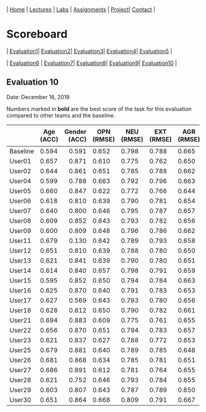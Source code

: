 
| [Home](../index.md) | [Lectures](../lectures.md) | [Labs](../labs.md) | [Assignments](../assignments.md) | [Project](../project.md)| [Contact](../contact.md) |


# Scoreboard

| [Evaluation1](evaluation1.md)| [Evaluation2](evaluation2.md)| [Evaluation3](evaluation3.md)| [Evaluation4](evaluation4.md)| [Evaluation5](evaluation5.md) | 

| [Evaluation6](evaluation6.md) | [Evaluation7](evaluation7.md)| [Evaluation8](evaluation8.md)| [Evaluation9](evaluation9.md)| [Evaluation10](evaluation10.md) | 

## Evaluation 10

Date: December 16, 2019

Numbers marked in **bold** are the best score of the task for this evaluation compared to other teams and the baseline.

|       | Age (ACC) | Gender (ACC) | OPN (RMSE) | NEU (RMSE) | EXT (RMSE) | AGR (RMSE) | CON (RMSE) | Full Grade |  Rank 🏆|
|-------|--------------|----------:|------------|------------|------------|------------|------------|------------|-------|
| Baseline|0.594|0.591|0.652|0.798|0.788|0.665|0.734|-||
| User01 |0.657|0.871|0.610|0.775|0.762|0.650|0.708|✅||
| User02 |0.644|0.861|0.651|0.785|0.788|0.662|0.730|||
| User04 |0.599|0.788|0.663|0.792|0.796|0.663|0.726|||
| User05 |0.660|0.847|0.622|0.772|0.766|0.644|0.700|✅||
| User06 |0.618|0.810|0.639|0.790|0.781|0.654|0.711|✅||
| User07 |0.640|0.800|0.646|0.795|0.787|0.657|0.721|✅||
| User08 |0.609|0.852|0.643|0.793|0.782|0.656|0.713|✅||
| User09 |0.600|0.809|0.648|0.796|0.786|0.662|0.726|✅||
| User11 |0.679|0.130|0.642|0.789|0.793|0.658|0.717|||
| User12 |0.651|0.810|0.639|0.788|0.780|0.650|0.712|✅||
| User13 |0.621|0.841|0.639|0.790|0.780|0.651|0.713|✅||
| User14 |0.614|0.840|0.657|0.798|0.791|0.659|0.726|||
| User15 |0.595|0.852|0.650|0.794|0.784|0.663|0.727|✅||
| User16 |0.625|0.870|0.640|0.791|0.783|0.653|0.714|✅||
| User17 |0.627|0.569|0.643|0.793|0.780|0.656|0.717|||
| User18 |0.628|0.812|0.650|0.790|0.782|0.661|0.730|✅||
| User21 |0.694|0.883|0.609|0.775|0.761|0.655|0.704|✅||
| User22 |0.656|0.870|0.651|0.794|0.783|0.657|0.722|✅||
| User23 |0.621|0.837|0.627|0.788|0.772|0.653|0.709|✅||
| User25 |0.679|0.881|0.640|0.789|0.785|0.648|0.721|✅||
| User26 |0.681|0.868|0.634|0.785|0.781|0.651|0.710|✅||
| User27 |0.686|0.891|0.612|0.781|0.764|0.655|0.703|✅||
| User28 |0.621|0.752|0.646|0.793|0.784|0.655|0.720|✅||
| User29 |0.603|0.807|0.643|0.787|0.789|0.650|0.724||
| User30 |0.651|0.864|0.668|0.809|0.791|0.667|0.711||
